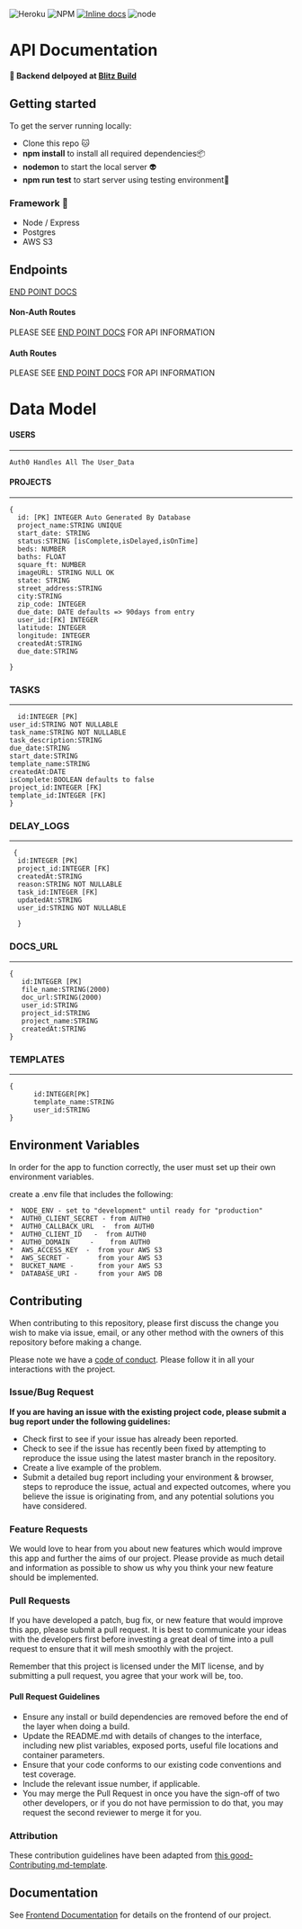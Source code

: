 
![Heroku](http://heroku-badge.herokuapp.com/?app=heroku-badge&root=projects.html) ![NPM](https://badgen.net/npm/v/express) [![Inline docs](http://inch-ci.org/github/LAMBDA-SCHOOL-LABS/blitz-build-be.svg?branch=master)](http://inch-ci.org/github/LAMBDA-SCHOOL-LABS/blitz-build-be) ![node](https://badgen.net/npm/node/next)

# API Documentation

#### :rocket: Backend delpoyed at [Blitz Build](https://build-build-production.herokuapp.com/) <br>

##  Getting started

To get the server running locally:



 - Clone this repo :cat:
- **npm install** to install all required dependencies:package:
- **nodemon** to start the local server :alien:
- **npm run test** to start server using testing environment:pencil:

### Framework :wrench:



-    Node / Express 
-    Postgres
-    AWS S3 


## Endpoints

[END POINT DOCS](https://documenter.getpostman.com/view/7960570/SWDzeLuk)

#### Non-Auth Routes

PLEASE SEE [END POINT DOCS](https://documenter.getpostman.com/view/7960570/SWDzeLuk) FOR API INFORMATION



#### Auth Routes

PLEASE SEE [END POINT DOCS](https://documenter.getpostman.com/view/7960570/SWDzeLuk) FOR API INFORMATION


# Data Model



####  USERS

---

```
Auth0 Handles All The User_Data

```

#### PROJECTS

---

```
{
  id: [PK] INTEGER Auto Generated By Database
  project_name:STRING UNIQUE
  start_date: STRING
  status:STRING [isComplete,isDelayed,isOnTime]
  beds: NUMBER
  baths: FLOAT
  square_ft: NUMBER
  imageURL: STRING NULL OK
  state: STRING
  street_address:STRING
  city:STRING
  zip_code: INTEGER
  due_date: DATE defaults => 90days from entry
  user_id:[FK] INTEGER
  latitude: INTEGER
  longitude: INTEGER 
  createdAt:STRING
  due_date:STRING
 
}
```
### TASKS
---
```{
  id:INTEGER [PK]
user_id:STRING NOT NULLABLE
task_name:STRING NOT NULLABLE
task_description:STRING
due_date:STRING
start_date:STRING
template_name:STRING
createdAt:DATE
isComplete:BOOLEAN defaults to false
project_id:INTEGER [FK]
template_id:INTEGER [FK]
} 
```

### DELAY_LOGS
---
```
 {
  id:INTEGER [PK]
  project_id:INTEGER [FK]
  createdAt:STRING
  reason:STRING NOT NULLABLE
  task_id:INTEGER [FK]
  updatedAt:STRING
  user_id:STRING NOT NULLABLE

  } 
```

### DOCS_URL
---
```
{
   id:INTEGER [PK]
   file_name:STRING(2000)
   doc_url:STRING(2000)
   user_id:STRING
   project_id:STRING
   project_name:STRING
   createdAt:STRING
} 
```
### TEMPLATES
---
```
{
      id:INTEGER[PK]
      template_name:STRING
      user_id:STRING
}
```

##  Environment Variables

In order for the app to function correctly, the user must set up their own environment variables.

create a .env file that includes the following:


    
   
    *  NODE_ENV - set to "development" until ready for "production"
    *  AUTH0_CLIENT_SECRET - from AUTH0
    *  AUTH0_CALLBACK_URL  -  from AUTH0
    *  AUTH0_CLIENT_ID   -  from AUTH0
    *  AUTH0_DOMAIN     -    from AUTH0
    *  AWS_ACCESS_KEY  -  from your AWS S3 
    *  AWS_SECRET -       from your AWS S3 
    *  BUCKET_NAME -      from your AWS S3 
    *  DATABASE_URI -     from your AWS DB
    
## Contributing

When contributing to this repository, please first discuss the change you wish to make via issue, email, or any other method with the owners of this repository before making a change.

Please note we have a [code of conduct](./code_of_conduct.md). Please follow it in all your interactions with the project.

### Issue/Bug Request

 **If you are having an issue with the existing project code, please submit a bug report under the following guidelines:**
 - Check first to see if your issue has already been reported.
 - Check to see if the issue has recently been fixed by attempting to reproduce the issue using the latest master branch in the repository.
 - Create a live example of the problem.
 - Submit a detailed bug report including your environment & browser, steps to reproduce the issue, actual and expected outcomes,  where you believe the issue is originating from, and any potential solutions you have considered.

### Feature Requests

We would love to hear from you about new features which would improve this app and further the aims of our project. Please provide as much detail and information as possible to show us why you think your new feature should be implemented.

### Pull Requests

If you have developed a patch, bug fix, or new feature that would improve this app, please submit a pull request. It is best to communicate your ideas with the developers first before investing a great deal of time into a pull request to ensure that it will mesh smoothly with the project.

Remember that this project is licensed under the MIT license, and by submitting a pull request, you agree that your work will be, too.

#### Pull Request Guidelines

- Ensure any install or build dependencies are removed before the end of the layer when doing a build.
- Update the README.md with details of changes to the interface, including new plist variables, exposed ports, useful file locations and container parameters.
- Ensure that your code conforms to our existing code conventions and test coverage.
- Include the relevant issue number, if applicable.
- You may merge the Pull Request in once you have the sign-off of two other developers, or if you do not have permission to do that, you may request the second reviewer to merge it for you.

### Attribution

These contribution guidelines have been adapted from [this good-Contributing.md-template](https://gist.github.com/PurpleBooth/b24679402957c63ec426).

## Documentation

See [Frontend Documentation](https://github.com/Lambda-School-Labs/blitz-build-fe/blob/master/README.md) for details on the frontend of our project.

